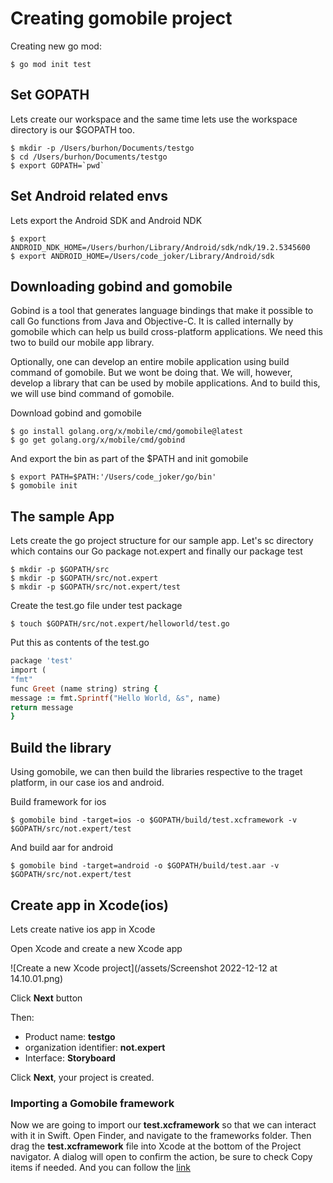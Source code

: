 
# Creating gomobile project

Creating new go mod:
```
$ go mod init test
```

## Set GOPATH
Lets create our workspace and the same time lets use the workspace directory is our $GOPATH too.
```
$ mkdir -p /Users/burhon/Documents/testgo
$ cd /Users/burhon/Documents/testgo
$ export GOPATH=`pwd`
```

## Set Android related envs
Lets export the Android SDK and Android NDK
```
$ export ANDROID_NDK_HOME=/Users/burhon/Library/Android/sdk/ndk/19.2.5345600
$ export ANDROID_HOME=/Users/code_joker/Library/Android/sdk
```

## Downloading gobind and gomobile 
Gobind is a tool that generates language bindings that make it possible to call Go functions from Java and Objective-C. It is called internally by gomobile which can help us build cross-platform applications. We need this two to build our mobile app library.

Optionally, one can develop an entire mobile application using build command of gomobile. But we wont be doing that. We will, however, develop a library that can be used by mobile applications. And to build this, we will use bind command of gomobile.

Download gobind and gomobile
```
$ go install golang.org/x/mobile/cmd/gomobile@latest
$ go get golang.org/x/mobile/cmd/gobind
```

And export the bin as part of the $PATH and init gomobile
```
$ export PATH=$PATH:'/Users/code_joker/go/bin'
$ gomobile init
```

## The sample App
Lets create the go project structure for our sample app. Let's sc directory which contains our Go package not.expert and finally our package test
```
$ mkdir -p $GOPATH/src
$ mkdir -p $GOPATH/src/not.expert
$ mkdir -p $GOPATH/src/not.expert/test
```

Create the test.go file under test package
```
$ touch $GOPATH/src/not.expert/helloworld/test.go
```

Put this as contents of the test.go
```ruby
package 'test'
import (
"fmt"
func Greet (name string) string {
message := fmt.Sprintf("Hello World, &s", name) 
return message
}
```

## Build the library
Using gomobile, we can then build the libraries respective to the traget platform, in our case ios and android.

Build framework for ios
```
$ gomobile bind -target=ios -o $GOPATH/build/test.xcframework -v $GOPATH/src/not.expert/test
```

And build aar for android
```
$ gomobile bind -target=android -o $GOPATH/build/test.aar -v $GOPATH/src/not.expert/test
```

## Create app in Xcode(ios)
Lets create native ios app in Xcode

Open Xcode and create a new Xcode app

![Create a new Xcode project](/assets/Screenshot 2022-12-12 at 14.10.01.png)

Click **Next** button 

Then: 
+ Product name: **testgo**
+ organization identifier: **not.expert**
+ Interface: **Storyboard**

Click **Next**, your project is created.

### Importing a Gomobile framework
Now we are going to import our **test.xcframework** so that we can interact with it in Swift. Open Finder, and navigate to the frameworks folder. Then drag the **test.xcframework** file into Xcode at the bottom of the Project navigator. A dialog will open to confirm the action, be sure to check Copy items if needed. And you can follow the [link](https://denbeke.be/blog/programming/go-mobile-example-running-caddy-ios/#:~:text=Building%20an%20iOS%20app%20with%20the%20framework)




